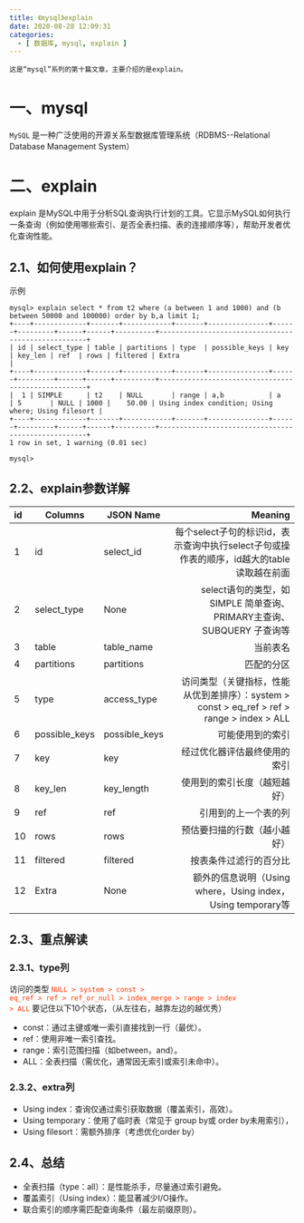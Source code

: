 ```yaml
---
title: 《mysql》explain
date: 2020-08-28 12:09:31
categories:
  - [ 数据库, mysql, explain ]
---
```


    这是“mysql”系列的第十篇文章，主要介绍的是explain。

<style>
.my-code {
   color: green;
}
.orange {
   color: rgb(255, 53, 2)
}
.red {
   color: red
}
</style>

# 一、mysql

<code>MySQL</code> 是一种广泛使用的开源关系型数据库管理系统（RDBMS--Relational Database Management System）

<!-- more -->

# 二、explain

explain 是MySQL中用于分析SQL查询执行计划的工具。它显示MySQL如何执行一条查询（例如使用哪些索引、是否全表扫描、表的连接顺序等），帮助开发者优化查询性能。

## 2.1、如何使用explain？

示例

```
mysql> explain select * from t2 where (a between 1 and 1000) and (b between 50000 and 100000) order by b,a limit 1;
+----+-------------+-------+------------+-------+---------------+------+---------+------+------+----------+----------------------------------------------------+
| id | select_type | table | partitions | type  | possible_keys | key  | key_len | ref  | rows | filtered | Extra                                              |
+----+-------------+-------+------------+-------+---------------+------+---------+------+------+----------+----------------------------------------------------+
|  1 | SIMPLE      | t2    | NULL       | range | a,b           | a    | 5       | NULL | 1000 |    50.00 | Using index condition; Using where; Using filesort |
+----+-------------+-------+------------+-------+---------------+------+---------+------+------+----------+----------------------------------------------------+
1 row in set, 1 warning (0.01 sec)

mysql>
```

## 2.2、explain参数详解

| id  | 	Columns	     | JSON Name       |                                                                	Meaning |
|:----|---------------|-----------------|------------------------------------------------------------------------:|
| 1	  | id            | 	select_id      |                	每个select子句的标识id，表示查询中执行select子句或操作表的顺序，id越大的table读取越在前面 |
| 2	  | select_type   | 	None	          |                       select语句的类型，如SIMPLE 简单查询、PRIMARY主查询、SUBQUERY 子查询等 |
| 3	  | table         | 	table_name     |                                                                   	当前表名 |
| 4	  | partitions	   | partitions      |                                                                  	匹配的分区 |
| 5	  | type          | 	access_type	   | 访问类型（关键指标，性能从优到差排序）：system > const > eq_ref > ref > range > index > ALL |
| 6	  | possible_keys | 	possible_keys	 |                                                                可能使用到的索引 |
| 7	  | key           | 	key	           |                                                          经过优化器评估最终使用的索引 |
| 8	  | key_len       | 	key_length     |                                                         	使用到的索引长度（越短越好） |
| 9	  | ref           | 	ref	           |                                                              引用到的上一个表的列 |
| 10	 | rows	         | rows	           |                                                          预估要扫描的行数（越小越好） |
| 11	 | filtered      | 	filtered	      |                                                             按表条件过滤行的百分比 |
| 12	 | Extra         | 	None           |                       	额外的信息说明（Using where，Using index，Using temporary等 |



## 2.3、重点解读

### 2.3.1、type列
访问的类型
<code class='orange'>NULL > system > const > eq_ref > ref > ref_or_null > index_merge > range > index > ALL</code>
要记住以下10个状态，（从左往右，越靠左边的越优秀）

- const：通过主键或唯一索引直接找到一行（最优）。
- ref：使用非唯一索引查找。
- range：索引范围扫描（如between，and）。
- ALL：全表扫描（需优化，通常因无索引或索引未命中）。

### 2.3.2、extra列
- Using index：查询仅通过索引获取数据（覆盖索引，高效）。
- Using temporary：使用了临时表（常见于 group by或 order by未用索引），
- Using filesort：需额外排序（考虑优化order by）


## 2.4、总结
- 全表扫描（type：all）：是性能杀手，尽量通过索引避免。
- 覆盖索引（Using index）：能显著减少I/O操作。
- 联合索引的顺序需匹配查询条件（最左前缀原则）。
